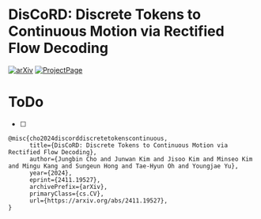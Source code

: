 # DisCoRD: Discrete Tokens to Continuous Motion via Rectified Flow Decoding
[![arXiv](https://img.shields.io/badge/arXiv-<2408.06010>-red.svg)](https://arxiv.org/abs/2411.19527)
[![ProjectPage](https://img.shields.io/badge/ProjectPage-DEEPTalk-<COLOR>.svg)](https://whwjdqls.github.io/discord.github.io/)

# ToDo
- [ ] 
```
@misc{cho2024discorddiscretetokenscontinuous,
      title={DisCoRD: Discrete Tokens to Continuous Motion via Rectified Flow Decoding}, 
      author={Jungbin Cho and Junwan Kim and Jisoo Kim and Minseo Kim and Mingu Kang and Sungeun Hong and Tae-Hyun Oh and Youngjae Yu},
      year={2024},
      eprint={2411.19527},
      archivePrefix={arXiv},
      primaryClass={cs.CV},
      url={https://arxiv.org/abs/2411.19527}, 
}
```
